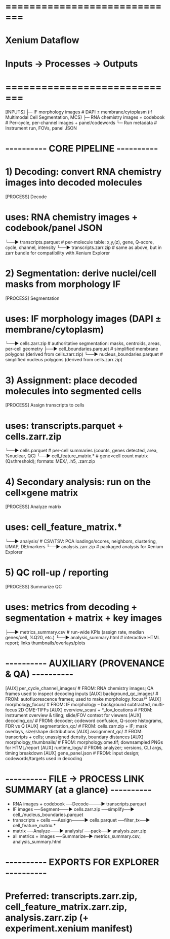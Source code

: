 

# =============================
# Xenium Dataflow
# Inputs → Processes → Outputs
# =============================

[INPUTS]
  ├─ IF morphology images                # DAPI ± membrane/cytoplasm (if Multimodal Cell Segmentation, MCS)
  ├─ RNA chemistry images + codebook     # Per-cycle, per-channel images + panel/codewords
  └─ Run metadata                        # Instrument run, FOVs, panel JSON

# ---------- CORE PIPELINE ----------

# 1) Decoding: convert RNA chemistry images into decoded molecules
[PROCESS] Decode
  # uses: RNA chemistry images + codebook/panel JSON
  └──▶ transcripts.parquet               # per-molecule table: x,y,(z), gene, Q-score, cycle, channel, intensity
  └──▶ transcripts.zarr.zip              # same as above, but in zarr bundle for compatibility with Xenium Explorer

# 2) Segmentation: derive nuclei/cell masks from morphology IF
[PROCESS] Segmentation
  # uses: IF morphology images (DAPI ± membrane/cytoplasm)
  └──▶ cells.zarr.zip                    # authoritative segmentation: masks, centroids, areas, per-cell geometry
      ├──▶ cell_boundaries.parquet       # simplified membrane polygons (derived from cells.zarr.zip)
      └──▶ nucleus_boundaries.parquet    # simplified nucleus polygons (derived from cells.zarr.zip)

# 3) Assignment: place decoded molecules into segmented cells
[PROCESS] Assign transcripts to cells
  # uses: transcripts.parquet + cells.zarr.zip
  └──▶ cells.parquet                     # per-cell summaries (counts, genes detected, area, %nuclear, QC)
      └──▶ cell_feature_matrix.*         # gene×cell count matrix (Q≥threshold); formats: MEX/, .h5, .zarr.zip

# 4) Secondary analysis: run on the cell×gene matrix
[PROCESS] Analyze matrix
  # uses: cell_feature_matrix.*
  └──▶ analysis/                         # CSV/TSV: PCA loadings/scores, neighbors, clustering, UMAP, DE/markers
      └──▶ analysis.zarr.zip             # packaged analysis for Xenium Explorer

# 5) QC roll-up / reporting
[PROCESS] Summarize QC
  # uses: metrics from decoding + segmentation + matrix + key images
  ├──▶ metrics_summary.csv               # run-wide KPIs (assign rate, median genes/cell, %Q20, etc.)
  └──▶ analysis_summary.html             # interactive HTML report; links thumbnails/overlays/plots


# ---------- AUXILIARY (PROVENANCE & QA) ----------

[AUX] per_cycle_channel_images/          # FROM: RNA chemistry images; QA frames used to inspect decoding inputs
[AUX] background_qc_images/              # FROM: autofluorescence frames; used to make morphology_focus/*
[AUX] morphology_focus/                  # FROM: IF morphology – background subtracted, multi-focus 2D OME-TIFFs
[AUX] overview_scan/ + *_fov_locations   # FROM: instrument overview & tiling; slide/FOV context for viewers
[AUX] decoding_qc/                       # FROM: decoder; codeword confusion, Q-score histograms, FDR vs Q
[AUX] segmentation_qc/                   # FROM: cells.zarr.zip + IF; mask overlays, size/shape distributions
[AUX] assignment_qc/                     # FROM: transcripts + cells; unassigned density, boundary distances
[AUX] morphology_thumbnails/             # FROM: morphology.ome.tif; downsampled PNGs for HTML/report
[AUX] runtime_logs/                      # FROM: analyzer; versions, CLI args, timing breakdown
[AUX] gene_panel.json                    # FROM: input design; codewords/targets used in decoding


# ---------- FILE → PROCESS LINK SUMMARY (at a glance) ----------
- RNA images + codebook   ──Decode────▶ transcripts.parquet
- IF images               ──Segment───▶ cells.zarr.zip ──simplify──▶ cell_/nucleus_boundaries.parquet
- transcripts + cells     ──Assign────▶ cells.parquet ──filter_tx──▶ cell_feature_matrix.*
- matrix                  ──Analyze───▶ analysis/ ──pack──▶ analysis.zarr.zip
- all metrics + images    ──Summarize─▶ metrics_summary.csv, analysis_summary.html

# ---------- EXPORTS FOR EXPLORER ----------
# Preferred: transcripts.zarr.zip, cell_feature_matrix.zarr.zip, analysis.zarr.zip (+ experiment.xenium manifest)
